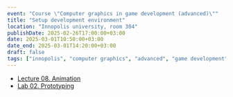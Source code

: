 ```yaml
---
event: "Course \"Computer graphics in game development (advanced)\""
title: "Setup development environment"
location: "Innopolis university, room 304"
publishDate: 2025-02-26T17:00:00+03:00
date: 2025-03-01T10:50:00+03:00
date_end: 2025-03-01T14:20:00+03:00
draft: false
tags: ["innopolis", "computer graphics", "advanced", "game development"]
---
```


- [Lecture 08. Animation](https://djbelyak.ru/talk/acg-in-gd-2025-spring/09_Animation/) 
- [Lab 02. Prototyping](https://djbelyak.ru/talk/acg-in-gd-2025-spring/10_Prototyping/)
